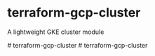
# terraform-gcp-cluster

A lightweight GKE cluster module

<!-- BEGINNING OF PRE-COMMIT-TERRAFORM DOCS HOOK -->


<!-- END OF PRE-COMMIT-TERRAFORM DOCS HOOK -->
#   t e r r a f o r m - g c p - c l u s t e r  
 #   t e r r a f o r m - g c p - c l u s t e r  
 